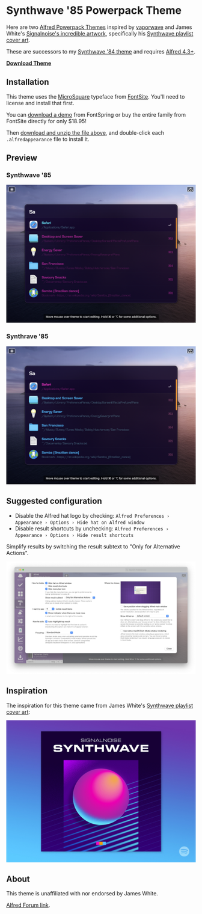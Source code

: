 # Synthwave '85 Powerpack Theme

Here are two [Alfred Powerpack Themes](https://www.alfredapp.com/help/appearance/) inspired by [vaporwave](https://dribbble.com/search/vaporwave) and James White's [Signalnoise's incredible artwork](https://dribbble.com/Signalnoise), specifically his [Synthwave playlist cover art](https://dribbble.com/shots/7064951-Signalnoise-Synthwave-playlist).

These are successors to my [Synthwave '84 theme](https://github.com/chrismessina/alfred-theme-synthwave-84) and requires [Alfred 4.3+](https://www.alfredapp.com/blog/releases/alfred-4-3-gorgeous-big-sur-theming/).

[**Download Theme**](https://github.com/chrismessina/alfred-theme-synthwave-85/releases/latest)

## Installation

This theme uses the [MicroSquare](https://fontsite.com/font-library/microsquare/) typeface from [FontSite](https://fontsite.com/). You'll need to license and install that first.

You can [download a demo](https://www.fontspring.com/fonts/fontsite/microsquare) from FontSpring or buy the entire family from FontSite directly for only $18.95!

Then [download and unzip the file above](https://github.com/chrismessina/alfred-theme-synthwave-85/releases/latest), and double-click each `.alfredappearance` file to install it.

## Preview

### Synthwave '85

[![Synthwave '85 - Alfred Theme Preview](./assets/synthwave-85-preview.png)](./assets/synthwave-85-preview.png)

### Synthrave '85

[![Synthrave '85 - Alfred Theme Preview](./assets/synthrave-85-preview.png)](./assets/synthrave-85-preview.png)

## Suggested configuration

- Disable the Alfred hat logo by checking: `Alfred Preferences › Appearance › Options › Hide hat on Alfred window`
- Disable result shortcuts by unchecking: `Alfred Preferences › Appearance › Options › Hide result shortcuts`

Simplify results by switching the result subtext to "Only for Alternative Actions".

[![Alfred Appearance Options](./assets/alfred-appearance-options.png)](./assets/alfred-appearance-options.png)

## Inspiration

The inspiration for this theme came from James White's [Synthwave playlist cover art](https://dribbble.com/shots/7064951-Signalnoise-Synthwave-playlist):

[![Synthwave playlist cover art](./assets/synthwave.jpg)](https://dribbble.com/shots/7064951-Signalnoise-Synthwave-playlist)

## About

This theme is unaffiliated with nor endorsed by James White.

<a href="https://www.alfredforum.com/topic/16380-synthwave-85-inspired-theme/">Alfred Forum link</a>.
